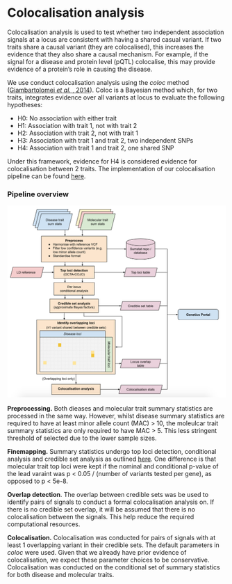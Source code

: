 # Colocalisation analysis

Colocalisation analysis is used to test whether two independent association signals at a locus are consistent with having a shared casual variant. If two traits share a causal variant \(they are colocalised\), this increases the evidence that they also share a causal mechanism. For example, if the signal for a disease and protein level \(pQTL\) colocalise, this may provide evidence of a protein’s role in causing the disease.

We use conduct colocalisation analysis using the _coloc_ method \([Giambartolomei _et al._ , 2014](https://www.ncbi.nlm.nih.gov/pubmed/24830394)\). Coloc is a Bayesian method which, for two traits, integrates evidence over all variants at locus to evaluate the following hypotheses:

* H0: No association with either trait
* H1: Association with trait 1, not with trait 2
* H2: Association with trait 2, not with trait 1
* H3: Association with trait 1 and trait 2, two independent SNPs
* H4: Association with trait 1 and trait 2, one shared SNP

Under this framework, evidence for H4 is considered evidence for colocalisation between 2 traits. The implementation of our colocalisation pipeline can be found [here](https://github.com/opentargets/genetics-colocalisation).

### Pipeline overview

![Overview of the fine mapping and colocalisation pipeline](../.gitbook/assets/screen-shot-2019-06-12-at-16.44.51.png)

**Preprocessing.** Both dieases and molecular trait summary statistics are processed in the same way. However, whilst disease summary statistics are required to have at least minor allele count \(MAC\) &gt; 10, the moleulcar trait summary statistics are only required to have MAC &gt; 5. This less stringent threshold of selected due to the lower sample sizes.

**Finemapping.** Summary statistics undergo top loci detection, conditional analysis and credible set analysis as outlined [here](assigning-traits-to-loci.md#fine-mapping-expansion). One difference is that molecular trait top loci were kept if the nominal and conditional p-value of the lead varaint was p &lt; 0.05 / \(number of variants tested per gene\), as opposed to p &lt; 5e-8.

**Overlap detection**. The overlap between credible sets was be used to identify pairs of signals to conduct a formal colocalisation analysis on. If there is no credible set overlap, it will be assumed that there is no colocalisation between the signals. This help reduce the required computational resources.

**Colocalisation.** Colocalisation was conducted for pairs of signals with at least 1 overlapping variant in their credible sets. The default parameters in _coloc_ were used. Given that we already have prior evidence of colocalisation, we expect these parameter choices to be conservative. Colocalisation was conducted on the conditional set of summary statistics for both disease and molecular traits.



